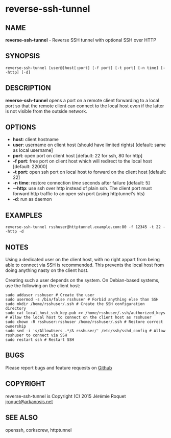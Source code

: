# reverse-ssh-tunnel

## NAME

**reverse-ssh-tunnel** - Reverse SSH tunnel with optional SSH over HTTP

## SYNOPSIS

```
reverse-ssh-tunnel [user@]host[:port] [-f port] [-t port] [-n time] [--http] [-d]
```

## DESCRIPTION

**reverse-ssh-tunnel** opens a port on a remote client forwarding to a local port so that the remote client can connect to the local host even if the latter is not visible from the outside network.

## OPTIONS

* **host**: client hostname
* **user**: username on client host (should have limited rights) [default: same as local username]
* **port**: open port on client host [default: 22 for ssh, 80 for http]
* **-f port**: free port on client host which will redirect to the local host [default: 22000]
* **-t port**: open ssh port on local host to forward on the client host [default: 22]
* **-n time**: restore connection *time* seconds after failure [default: 5]
* **--http**: use ssh over http instead of plain ssh. The client port must forward http traffic to an open ssh port (using httptunnel's hts)
* **-d**: run as daemon

## EXAMPLES

```
reverse-ssh-tunnel rsshuser@httptunnel.example.com:80 -f 12345 -t 22 --http -d
```

## NOTES

Using a dedicated user on the client host, with no right appart from being able to connect via SSH is recommended. This prevents the local host from doing anything nasty on the client host.

Creating such a user depends on the system. On Debian-based systems, use the following on the client host:

```
sudo adduser rsshuser # Create the user
sudo usermod -s /bin/false rsshuser # Forbid anything else than SSH
sudo mkdir /home/rsshuser/.ssh # Create the SSH configuration directory
sudo cat local_host_ssh_key.pub >> /home/rsshuser/.ssh/authorized_keys # Allow the local host to connect on the client host as rsshuser
sudo chown -R rsshuser:rsshuser /home/rsshuser/.ssh # Restore correct ownership
sudo sed -i 's/AllowUsers .*/& rsshuser/' /etc/ssh/sshd_config # Allow rsshuser to connect via SSH
sudo restart ssh # Restart SSH
```

## BUGS

Please report bugs and feature requests on [Github](https://github.com/Arkanosis/reverse-ssh-tunnel/issues)

## COPYRIGHT

reverse-ssh-tunnel is Copyright (C) 2015 Jérémie Roquet <jroquet@arkanosis.net>

## SEE ALSO

openssh, corkscrew, httptunnel
